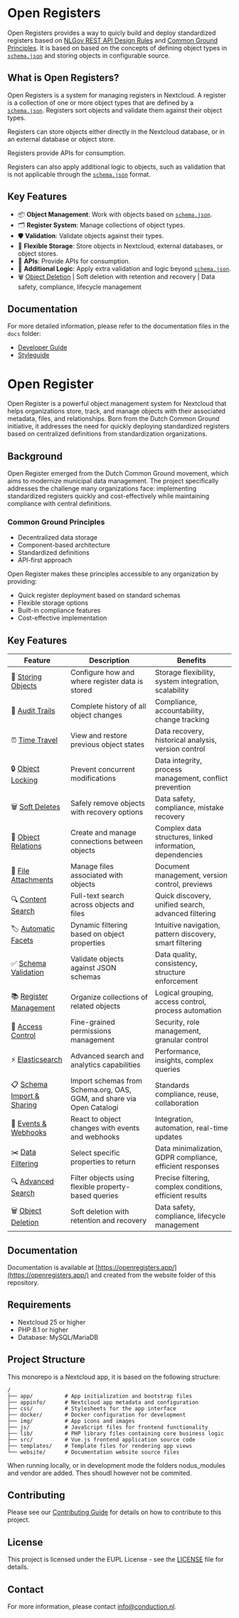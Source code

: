 # Open Registers

Open Registers provides a way to quicly build and deploy standardized registers based on [NLGov REST API Design Rules](https://logius-standaarden.github.io/API-Design-Rules/) and [Common Ground Principles](https://common-ground.nl/common-ground-principes/). It is based on based on the concepts of defining object types in [`schema.json`](https://json-schema.org/) and storing objects in configurable source.

## What is Open Registers? 

Open Registers is a system for managing registers in Nextcloud. A register is a collection of one or more object types that are defined by a [`schema.json`](https://json-schema.org/). Registers sort objects and validate them against their object types.

Registers can store objects either directly in the Nextcloud database, or in an external database or object store.

Registers provide APIs for consumption.

Registers can also apply additional logic to objects, such as validation that is not applicable through the [`schema.json`](https://json-schema.org/) format.

## Key Features

- 📦 **Object Management**: Work with objects based on [`schema.json`](https://json-schema.org/).
- 🗂️ **Register System**: Manage collections of object types.
- 🛡️ **Validation**: Validate objects against their types.
- 💾 **Flexible Storage**: Store objects in Nextcloud, external databases, or object stores.
- 🔄 **APIs**: Provide APIs for consumption.
- 🧩 **Additional Logic**: Apply extra validation and logic beyond [`schema.json`](https://json-schema.org/).
- 🗑️ [Object Deletion](website/docs/object-deletion.md) | Soft deletion with retention and recovery | Data safety, compliance, lifecycle management

## Documentation

For more detailed information, please refer to the documentation files in the `docs` folder:

- [Developer Guide](website/docs/developers.md)
- [Styleguide](website/docs/styleguide.md)

# Open Register

Open Register is a powerful object management system for Nextcloud that helps organizations store, track, and manage objects with their associated metadata, files, and relationships. Born from the Dutch Common Ground initiative, it addresses the need for quickly deploying standardized registers based on centralized definitions from standardization organizations.

## Background

Open Register emerged from the Dutch Common Ground movement, which aims to modernize municipal data management. The project specifically addresses the challenge many organizations face: implementing standardized registers quickly and cost-effectively while maintaining compliance with central definitions.

### Common Ground Principles
- Decentralized data storage
- Component-based architecture
- Standardized definitions
- API-first approach

Open Register makes these principles accessible to any organization by providing:
- Quick register deployment based on standard schemas
- Flexible storage options
- Built-in compliance features
- Cost-effective implementation

## Key Features

| Feature | Description | Benefits |
|---------|-------------|-----------|
| 💾 [Storing Objects](website/docs/storing-objects.md) | Configure how and where register data is stored | Storage flexibility, system integration, scalability |
| 📝 [Audit Trails](website/docs/audit-trails.md) | Complete history of all object changes | Compliance, accountability, change tracking |
| ⏰ [Time Travel](website/docs/time-travel.md) | View and restore previous object states | Data recovery, historical analysis, version control |
| 🔒 [Object Locking](website/docs/object-locking.md) | Prevent concurrent modifications | Data integrity, process management, conflict prevention |
| 🗑️ [Soft Deletes](website/docs/soft-deletes.md) | Safely remove objects with recovery options | Data safety, compliance, mistake recovery |
| 🔗 [Object Relations](website/docs/object-relations.md) | Create and manage connections between objects | Complex data structures, linked information, dependencies |
| 📎 [File Attachments](website/docs/file-attachments.md) | Manage files associated with objects | Document management, version control, previews |
| 🔍 [Content Search](website/docs/content-search.md) | Full-text search across objects and files | Quick discovery, unified search, advanced filtering |
| 🏷️ [Automatic Facets](website/docs/automatic-facets.md) | Dynamic filtering based on object properties | Intuitive navigation, pattern discovery, smart filtering |
| ✅ [Schema Validation](website/docs/schema-validation.md) | Validate objects against JSON schemas | Data quality, consistency, structure enforcement |
| 📚 [Register Management](website/docs/register-management.md) | Organize collections of related objects | Logical grouping, access control, process automation |
| 🔐 [Access Control](website/docs/access-control.md) | Fine-grained permissions management | Security, role management, granular control |
| ⚡ [Elasticsearch](website/docs/elasticsearch.md) | Advanced search and analytics capabilities | Performance, insights, complex queries |
| 📋 [Schema Import & Sharing](website/docs/schema-import.md) | Import schemas from Schema.org, OAS, GGM, and share via Open Catalogi | Standards compliance, reuse, collaboration |
| 🔔 [Events & Webhooks](website/docs/events.md) | React to object changes with events and webhooks | Integration, automation, real-time updates |
| ✂️ [Data Filtering](website/docs/data-filtering.md) | Select specific properties to return | Data minimalization, GDPR compliance, efficient responses |
| 🔍 [Advanced Search](website/docs/advanced-search.md) | Filter objects using flexible property-based queries | Precise filtering, complex conditions, efficient results |
| 🗑️ [Object Deletion](website/docs/object-deletion.md) | Soft deletion with retention and recovery | Data safety, compliance, lifecycle management |

## Documentation

Documentation is available at [https://openregisters.app/](https://openregisters.app/) and created from the website folder of this repository.

## Requirements

- Nextcloud 25 or higher
- PHP 8.1 or higher
- Database: MySQL/MariaDB

<!-- ## Installation

[Installation instructions](https://conduction.nl/openconnector/installation)

## Support

[Support information](https://conduction.nl/openconnector/support) -->

## Project Structure

This monorepo is a Nextcloud app, it is based on the following structure:

    /
    ├── app/          # App initialization and bootstrap files
    ├── appinfo/      # Nextcloud app metadata and configuration
    ├── css/          # Stylesheets for the app interface
    ├── docker/       # Docker configuration for development
    ├── img/          # App icons and images
    ├── js/           # JavaScript files for frontend functionality
    ├── lib/          # PHP library files containing core business logic
    ├── src/          # Vue.js frontend application source code
    ├── templates/    # Template files for rendering app views
    └── website/      # Documentation website source files

When running locally, or in development mode the folders nodus_modules and vendor are added. Thes shoudl however not be commited.

## Contributing

Please see our [Contributing Guide](CONTRIBUTING.md) for details on how to contribute to this project.

## License

This project is licensed under the EUPL License - see the [LICENSE](LICENSE) file for details.

## Contact

For more information, please contact [info@conduction.nl](mailto:info@conduction.nl).
